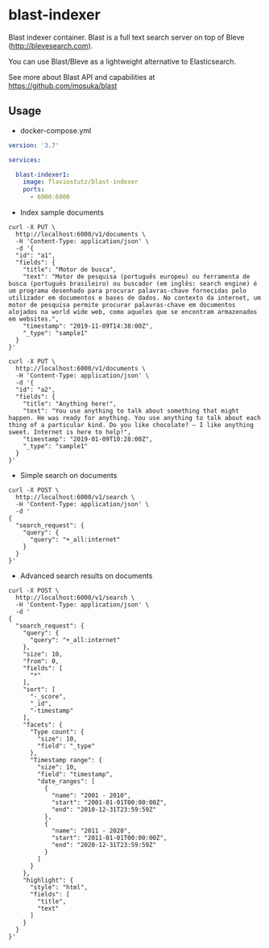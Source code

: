 # blast-indexer

Blast indexer container. Blast is a full text search server on top of Bleve (http://blevesearch.com).

You can use Blast/Bleve as a lightweight alternative to Elasticsearch.

See more about Blast API and capabilities at https://github.com/mosuka/blast

## Usage

* docker-compose.yml

```yml
version: '3.7'

services:

  blast-indexer1:
    image: flaviostutz/blast-indexer
    ports:
      - 6000:6000
```

* Index sample documents

```shell
curl -X PUT \
  http://localhost:6000/v1/documents \
  -H 'Content-Type: application/json' \
  -d '{
  "id": "a1",
  "fields": {
    "title": "Motor de busca",
    "text": "Motor de pesquisa (português europeu) ou ferramenta de busca (português brasileiro) ou buscador (em inglês: search engine) é um programa desenhado para procurar palavras-chave fornecidas pelo utilizador em documentos e bases de dados. No contexto da internet, um motor de pesquisa permite procurar palavras-chave em documentos alojados na world wide web, como aqueles que se encontram armazenados em websites.",
    "timestamp": "2019-11-09T14:38:00Z",
    "_type": "sample1"
  }
}'
```

```shell
curl -X PUT \
  http://localhost:6000/v1/documents \
  -H 'Content-Type: application/json' \
  -d '{
  "id": "a2",
  "fields": {
    "title": "Anything here!",
    "text": "You use anything to talk about something that might happen. He was ready for anything. You use anything to talk about each thing of a particular kind. Do you like chocolate? – I like anything sweet. Internet is here to help!",
    "timestamp": "2019-01-09T10:28:00Z",
    "_type": "sample1"
  }
}'
```

* Simple search on documents

```shell
curl -X POST \
  http://localhost:6000/v1/search \
  -H 'Content-Type: application/json' \
  -d '  
{
  "search_request": {
    "query": {
      "query": "+_all:internet"
    }
  }
}'
```

* Advanced search results on documents

```shell
curl -X POST \
  http://localhost:6000/v1/search \
  -H 'Content-Type: application/json' \
  -d '  
{
  "search_request": {
    "query": {
      "query": "+_all:internet"
    },
    "size": 10,
    "from": 0,
    "fields": [
      "*"
    ],
    "sort": [
      "-_score",
      "_id",
      "-timestamp"
    ],
    "facets": {
      "Type count": {
        "size": 10,
        "field": "_type"
      },
      "Timestamp range": {
        "size": 10,
        "field": "timestamp",
        "date_ranges": [
          {
            "name": "2001 - 2010",
            "start": "2001-01-01T00:00:00Z",
            "end": "2010-12-31T23:59:59Z"
          },
          {
            "name": "2011 - 2020",
            "start": "2011-01-01T00:00:00Z",
            "end": "2020-12-31T23:59:59Z"
          }
        ]
      }
    },
    "highlight": {
      "style": "html",
      "fields": [
        "title",
        "text"
      ]
    }
  }
}'
```

